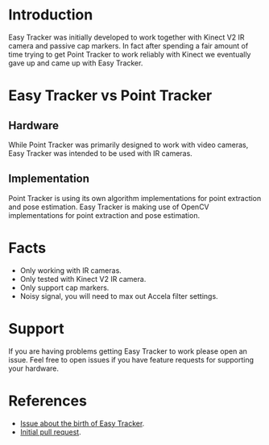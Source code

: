 # Introduction
Easy Tracker was initially developed to work together with Kinect V2 IR camera and passive cap markers.
In fact after spending a fair amount of time trying to get Point Tracker to work reliably with Kinect we eventually gave up and came up with Easy Tracker.

# Easy Tracker vs Point Tracker

## Hardware
While Point Tracker was primarily designed to work with video cameras, Easy Tracker was intended to be used with IR cameras.

## Implementation
Point Tracker is using its own algorithm implementations for point extraction and pose estimation.
Easy Tracker is making use of OpenCV implementations for point extraction and pose estimation.

# Facts
* Only working with IR cameras.
* Only tested with Kinect V2 IR camera.
* Only support cap markers.
* Noisy signal, you will need to max out Accela filter settings.

# Support
If you are having problems getting Easy Tracker to work please open an issue.
Feel free to open issues if you have feature requests for supporting your hardware.

# References
* [Issue about the birth of Easy Tracker](https://github.com/opentrack/opentrack/issues/915).
* [Initial pull request](https://github.com/opentrack/opentrack/pull/932).